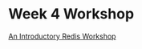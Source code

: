 # Week 4 Workshop

[An Introductory Redis Workshop](https://github.com/msmichellegar/redis-node-workshop)
